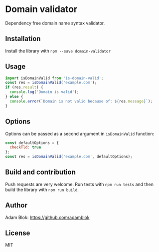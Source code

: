 # Domain validator
Dependency free domain name syntax validator.

## Installation

Install the library with `npm --save domain-validator`

## Usage

```javascript
import isDomainValid from 'is-domain-valid';
const res = isDomainValid('example.com');
if (res.result) {
  console.log('Domain is valid');
} else {
  console.error(`Domain is not valid because of: ${res.message}`);
}
```

## Options

Options can be passed as a second argument in `isDomainValid` function:

```javascript
const defaultOptions = {
  checkTld: true
};
const res = isDomainValid('example.com', defaultOptions);
```

## Build and contribution

Push requests are very welcome. Run tests with `npm run tests` and then build the library with `npm run build`.

## Author

Adam Blok: https://github.com/adamblok

## License

MIT
